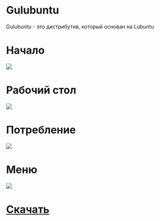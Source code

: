 # Gulubuntu
Gulubuntu - это дистрибутив, который основан на Lubuntu

# Начало
![](screenshots/0.png)

# Рабочий стол
![](screenshots/1.png)

# Потребление
![](screenshots/2.png)

# Меню
![](screenshots/3.png)

# [Скачать](http://193.188.20.4/gulubuntu-24.04.1-2025.04.24-desktop-amd64.iso)
